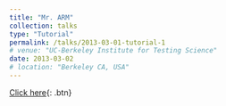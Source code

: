 ```yaml
---
title: "Mr. ARM"
collection: talks
type: "Tutorial"
permalink: /talks/2013-03-01-tutorial-1
# venue: "UC-Berkeley Institute for Testing Science"
date: 2013-03-02
# location: "Berkeley CA, USA"
---
```


[Click here](https://rb.gy/r3lttf){: .btn}

<!-- This is a description of your tutorial, note the different field in type. This is a markdown files that can be all markdown-ified like any other post. Yay markdown! -->
